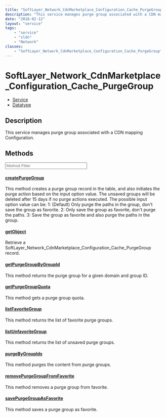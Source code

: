 ```yaml
---
title: "SoftLayer_Network_CdnMarketplace_Configuration_Cache_PurgeGroup"
description: "This service manages purge group associated with a CDN mapping Configuration."
date: "2018-02-12"
layout: "service"
tags:
    - "service"
    - "sldn"
    - "Network"
classes:
    - "SoftLayer_Network_CdnMarketplace_Configuration_Cache_PurgeGroup"
---
```

# SoftLayer_Network_CdnMarketplace_Configuration_Cache_PurgeGroup
<div id='service-datatype'>
    <ul id='sldn-reference-tabs'>
    <li id='service'> <a href='/reference/services/SoftLayer_Network_CdnMarketplace_Configuration_Cache_PurgeGroup' >Service</a></li>    <li id='datatype'> <a href='/reference/datatypes/SoftLayer_Network_CdnMarketplace_Configuration_Cache_PurgeGroup' >Datatype</a></li>
    </ul>
</div>

## Description


This service manages purge group associated with a CDN mapping Configuration. 



        
<div id="properties" class="content service-content">

## Methods

<div class="view-filters">
    <div class="clearfix">
        <div class="search-input-box">
            <input placeholder="Method Filter" onkeyup="titleSearch(inputId='edit-combine', divId='method-div', elementClass='method-row')" 
                type="text" id="edit-combine" value="" size="30" maxlength="128" class="form-text">
        </div>
    </div>
</div>

<div id="method-div">

<div class="method-row">

#### [createPurgeGroup](/reference/services/SoftLayer_Network_CdnMarketplace_Configuration_Cache_PurgeGroup/createPurgeGroup)
This method creates a purge group record in the table, and also initiates the purge action based on the input option value. The unsaved groups will be deleted after 15 days if no purge actions executed. The possible input option value can be: 1: (Default) Only purge the paths in the group, don't save the group as favorite. 2: Only save the group as favorite, don't purge the paths. 3: Save the group as favorite and also purge the paths in the group. 

</div>

<div class="method-row">

#### [getObject](/reference/services/SoftLayer_Network_CdnMarketplace_Configuration_Cache_PurgeGroup/getObject)
Retrieve a SoftLayer_Network_CdnMarketplace_Configuration_Cache_PurgeGroup record.

</div>

<div class="method-row">

#### [getPurgeGroupByGroupId](/reference/services/SoftLayer_Network_CdnMarketplace_Configuration_Cache_PurgeGroup/getPurgeGroupByGroupId)
This method returns the purge group for a given domain and group ID. 

</div>

<div class="method-row">

#### [getPurgeGroupQuota](/reference/services/SoftLayer_Network_CdnMarketplace_Configuration_Cache_PurgeGroup/getPurgeGroupQuota)
This method gets a purge group quota. 

</div>

<div class="method-row">

#### [listFavoriteGroup](/reference/services/SoftLayer_Network_CdnMarketplace_Configuration_Cache_PurgeGroup/listFavoriteGroup)
This method returns the list of favorite purge groups. 

</div>

<div class="method-row">

#### [listUnfavoriteGroup](/reference/services/SoftLayer_Network_CdnMarketplace_Configuration_Cache_PurgeGroup/listUnfavoriteGroup)
This method returns the list of unsaved purge groups. 

</div>

<div class="method-row">

#### [purgeByGroupIds](/reference/services/SoftLayer_Network_CdnMarketplace_Configuration_Cache_PurgeGroup/purgeByGroupIds)
This method purges the content from purge groups. 

</div>

<div class="method-row">

#### [removePurgeGroupFromFavorite](/reference/services/SoftLayer_Network_CdnMarketplace_Configuration_Cache_PurgeGroup/removePurgeGroupFromFavorite)
This method removes a purge group from favorite. 

</div>

<div class="method-row">

#### [savePurgeGroupAsFavorite](/reference/services/SoftLayer_Network_CdnMarketplace_Configuration_Cache_PurgeGroup/savePurgeGroupAsFavorite)
This method saves a purge group as favorite. 

</div>
</div>

</div>

